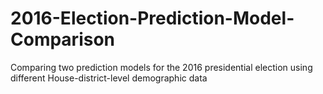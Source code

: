 # 2016-Election-Prediction-Model-Comparison
Comparing two prediction models for the 2016 presidential election using different House-district-level demographic data
